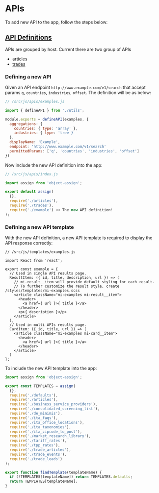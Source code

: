 # APIs

To add new API to the app, follow the steps below:

## [API Definitions](/src/js/apis)

APIs are grouped by host. Current there are two group of APIs

- [articles](/src/js/apis/articles.js)
- [trades](/src/js/apis/trades.js)

### Defining a new API

Given an API endpoint `http://www.example.com/v1/search` that accept params `q`, `countries`, `industries`, `offset`. The definition will be as below:

```js
// /src/js/apis/examples.js

import { defineAPI } from './utils';

module.exports = defineAPI(examples, {
  aggregations: {
    countries: { type: 'array' },
    industries: { type: 'tree }
  },
  displayName: 'Example',
  endpoint: 'http://www.example.com/v1/search'
  permittedParams: ['q', 'countries', 'industries', 'offset']
})
```

Now include the new API definition into the app:

```js
// /src/js/apis/index.js

import assign from 'object-assign';

export default assign(
  {},
  require('./articles'),
  require('./trades'),
  require('./example') << The new API definition!
);
```

### Defining a new API template

With the new API definition, a new API template is required to display the API response correctly:
```
// /src/js/templates/examples.js

import React from 'react';

export const example = {
  // Used in single API results page.
  ResultItem: ({ id, title, description, url }) => (
    // mi-result__item will provide default styling for each result.
    // To further customize the result style, create /styles/templates/mi-examples.scss
    <article className="mi-examples mi-result__item">
      <header>
        <a href={ url }>{ title }</a>
      </header>
      <p>{ description }</p>
    </article>
  ),
  // Used in multi APIs results page.
  CardItem: ({ id, title, url }) => (
    <article className="mi-examples mi-card__item">
      <header>
        <a href={ url }>{ title }</a>
      </header>
    </article>
  )
};
```

To include the new API template into the app:

```js
import assign from 'object-assign';

export const TEMPLATES = assign(
  {},
  require('./defaults'),
  require('./articles'),
  require('./business_service_providers'),
  require('./consolidated_screening_list'),
  require('./de_minimis'),
  require('./ita_faqs'),
  require('./ita_office_locations'),
  require('./ita_taxonomies'),
  require('./ita_zipcode_to_post'),
  require('./market_research_library'),
  require('./tariff_rates'),
  require('./tpp_rates'),
  require('./trade_articles'),
  require('./trade_events'),
  require('./trade_leads')
);

export function findTemplate(templateName) {
  if (!TEMPLATES[templateName]) return TEMPLATES.defaults;
  return TEMPLATES[templateName];
}
```
